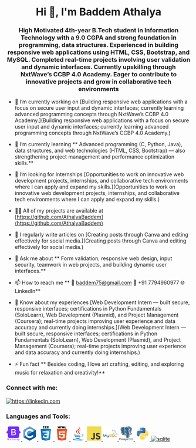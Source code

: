 <h1 align="center">Hi 👋, I'm Baddem Athalya</h1>
<h3 align="center">High Motivated 4th-year B.Tech student in Information Technology with a 9.0 CGPA and strong foundation in programming, data structures. Experienced in building responsive web applications using HTML, CSS, Bootstrap, and MySQL. Completed real-time projects involving user validation and dynamic interfaces. Currently upskilling through NxtWave’s CCBP 4.0 Academy. Eager to contribute to innovative projects and grow in collaborative tech environments</h3>

- 🔭 I’m currently working on [Building responsive web applications with a focus on secure user input and dynamic interfaces; currently learning advanced programming concepts through NxtWave’s CCBP 4.0 Academy.](Building responsive web applications with a focus on secure user input and dynamic interfaces; currently learning advanced programming concepts through NxtWave’s CCBP 4.0 Academy.)

- 🌱 I’m currently learning ** Advanced programming (C, Python, Java), data structures, and web technologies (HTML, CSS, Bootstrap) — also strengthening project management and performance optimization skills.**

- 👯 I’m looking for Internships [Opportunities to work on innovative web development projects, internships, and collaborative tech environments where I can apply and expand my skills.](Opportunities to work on innovative web development projects, internships, and collaborative tech environments where I can apply and expand my skills.)

- 👨‍💻 All of my projects are available at [https://github.com/AthalyaBaddem](https://github.com/AthalyaBaddem)

- 📝 I regularly write articles on [Creating posts through Canva and editing effectively for social media.](Creating posts through Canva and editing effectively for social media.)

- 💬 Ask me about ** Form validation, responsive web design, input security, teamwork in web projects, and building dynamic user interfaces.**

- 📫 How to reach me ** 📧 baddem75@gmail.com
                        📱 +91 7794960977
                        🌐 LinkedIn**

- 📄 Know about my experiences [Web Development Intern — built secure, responsive interfaces; certifications in Python Fundamentals (SoloLearn), Web Development (Plasmid), and Project Management (Coursera); real-time projects improving user experience and data accuracy and currently doing internships.](Web Development Intern — built secure, responsive interfaces; certifications in Python Fundamentals (SoloLearn), Web Development (Plasmid), and Project Management (Coursera); real-time projects improving user experience and data accuracy and currently doing internships.)

- ⚡ Fun fact ** Besides coding, I love art crafting, editing, and exploring music for relaxation and creativity!**

<h3 align="left">Connect with me:</h3>
<p align="left">
<a href="https://linkedin.com/in/https://linkedin.com" target="blank"><img align="center" src="https://raw.githubusercontent.com/rahuldkjain/github-profile-readme-generator/master/src/images/icons/Social/linked-in-alt.svg" alt="https://linkedin.com" height="30" width="40" /></a>
</p>

<h3 align="left">Languages and Tools:</h3>
<p align="left"> <a href="https://getbootstrap.com" target="_blank" rel="noreferrer"> <img src="https://raw.githubusercontent.com/devicons/devicon/master/icons/bootstrap/bootstrap-plain-wordmark.svg" alt="bootstrap" width="40" height="40"/> </a> <a href="https://www.cprogramming.com/" target="_blank" rel="noreferrer"> <img src="https://raw.githubusercontent.com/devicons/devicon/master/icons/c/c-original.svg" alt="c" width="40" height="40"/> </a> <a href="https://www.w3schools.com/css/" target="_blank" rel="noreferrer"> <img src="https://raw.githubusercontent.com/devicons/devicon/master/icons/css3/css3-original-wordmark.svg" alt="css3" width="40" height="40"/> </a> <a href="https://www.w3.org/html/" target="_blank" rel="noreferrer"> <img src="https://raw.githubusercontent.com/devicons/devicon/master/icons/html5/html5-original-wordmark.svg" alt="html5" width="40" height="40"/> </a> <a href="https://www.java.com" target="_blank" rel="noreferrer"> <img src="https://raw.githubusercontent.com/devicons/devicon/master/icons/java/java-original.svg" alt="java" width="40" height="40"/> </a> <a href="https://developer.mozilla.org/en-US/docs/Web/JavaScript" target="_blank" rel="noreferrer"> <img src="https://raw.githubusercontent.com/devicons/devicon/master/icons/javascript/javascript-original.svg" alt="javascript" width="40" height="40"/> </a> <a href="https://www.mysql.com/" target="_blank" rel="noreferrer"> <img src="https://raw.githubusercontent.com/devicons/devicon/master/icons/mysql/mysql-original-wordmark.svg" alt="mysql" width="40" height="40"/> </a> <a href="https://www.postgresql.org" target="_blank" rel="noreferrer"> <img src="https://raw.githubusercontent.com/devicons/devicon/master/icons/postgresql/postgresql-original-wordmark.svg" alt="postgresql" width="40" height="40"/> </a> <a href="https://www.python.org" target="_blank" rel="noreferrer"> <img src="https://raw.githubusercontent.com/devicons/devicon/master/icons/python/python-original.svg" alt="python" width="40" height="40"/> </a> <a href="https://www.sqlite.org/" target="_blank" rel="noreferrer"> <img src="https://www.vectorlogo.zone/logos/sqlite/sqlite-icon.svg" alt="sqlite" width="40" height="40"/> </a> </p>
